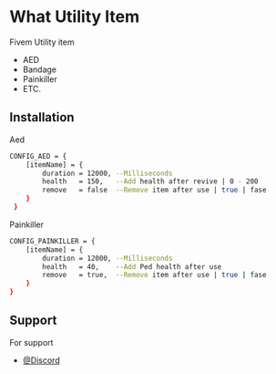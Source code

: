 
# What Utility Item

Fivem Utility item
- AED 
- Bandage
- Painkiller
- ETC.



## Installation

Aed

```bash
CONFIG_AED = {
    [itemName] = {
        duration = 12000, --Milliseconds 
        health   = 150,   --Add health after revive | 0 - 200
        remove   = false  --Remove item after use | true | fase
    }
 }
```
    

Painkiller

```bash
CONFIG_PAINKILLER = {
    [itemName] = {
        duration = 12000, --Milliseconds 
        health   = 40,    --Add Ped health after use
        remove   = true,  --Remove item after use | true | fase
    }
}
```
    
    
## Support

For support
- [@Discord](http://discord.gg/HTpBuFXhUy)